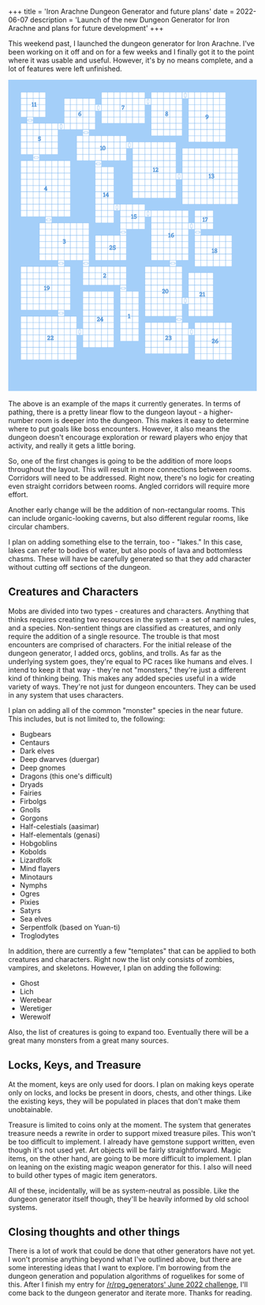 +++
title = 'Iron Arachne Dungeon Generator and future plans'
date = 2022-06-07
description = 'Launch of the new Dungeon Generator for Iron Arachne and plans for future development'
+++

This weekend past, I launched the dungeon generator for Iron Arachne. I've been working on it off and on
for a few weeks and I finally got it to the point where it was usable and useful. However, it's by no means
complete, and a lot of features were left unfinished.

<img src="dungeon-map-01.png" class="photo">

The above is an example of the maps it currently generates. In terms of pathing, there is a pretty linear
flow to the dungeon layout - a higher-number room is deeper into the dungeon. This makes it easy to determine
where to put goals like boss encounters. However, it also means the dungeon doesn't encourage exploration
or reward players who enjoy that activity, and really it gets a little boring.

So, one of the first changes is going to be the addition of more loops throughout the layout. This will
result in more connections between rooms. Corridors will need to be addressed. Right now, there's no
logic for creating even straight corridors between rooms. Angled corridors will require more effort.

Another early change will be the addition of non-rectangular rooms. This can include organic-looking
caverns, but also different regular rooms, like circular chambers.

I plan on adding something else to the terrain, too - "lakes." In this case, lakes can refer to bodies
of water, but also pools of lava and bottomless chasms. These will have be carefully generated so that
they add character without cutting off sections of the dungeon.

## Creatures and Characters

Mobs are divided into two types - creatures and characters. Anything that thinks requires creating two
resources in the system - a set of naming rules, and a species. Non-sentient things are classified
as creatures, and only require the addition of a single resource. The trouble is that most encounters
are comprised of characters. For the initial release of the dungeon generator, I added orcs, goblins,
and trolls. As far as the underlying system goes, they're equal to PC races like humans and elves.
I intend to keep it that way - they're not "monsters," they're just a different kind of thinking being.
This makes any added species useful in a wide variety of ways. They're not just for dungeon encounters.
They can be used in any system that uses characters.

I plan on adding all of the common "monster" species in the near future. This includes, but is not limited to,
the following:

- Bugbears
- Centaurs
- Dark elves
- Deep dwarves (duergar)
- Deep gnomes
- Dragons (this one's difficult)
- Dryads
- Fairies
- Firbolgs
- Gnolls
- Gorgons
- Half-celestials (aasimar)
- Half-elementals (genasi)
- Hobgoblins
- Kobolds
- Lizardfolk
- Mind flayers
- Minotaurs
- Nymphs
- Ogres
- Pixies
- Satyrs
- Sea elves
- Serpentfolk (based on Yuan-ti)
- Troglodytes

In addition, there are currently a few "templates" that can be applied to both creatures and characters.
Right now the list only consists of zombies, vampires, and skeletons. However, I plan on adding the following:

- Ghost
- Lich
- Werebear
- Weretiger
- Werewolf

Also, the list of creatures is going to expand too. Eventually there will be a great many monsters from
a great many sources.

## Locks, Keys, and Treasure

At the moment, keys are only used for doors. I plan on making keys operate only on locks, and locks be
present in doors, chests, and other things. Like the existing keys, they will be populated in places
that don't make them unobtainable.

Treasure is limited to coins only at the moment. The system that generates treasure needs a rewrite in
order to support mixed treasure piles. This won't be too difficult to implement. I already have gemstone
support written, even though it's not used yet. Art objects will be fairly straightforward. Magic items,
on the other hand, are going to be more difficult to implement. I plan on leaning on the existing magic
weapon generator for this. I also will need to build other types of magic item generators.

All of these, incidentally, will be as system-neutral as possible. Like the dungeon generator itself though,
they'll be heavily informed by old school systems.

## Closing thoughts and other things

There is a lot of work that could be done that other generators have not yet. I won't promise anything
beyond what I've outlined above, but there are some interesting ideas that I want to explore. I'm
borrowing from the dungeon generation and population algorithms of roguelikes for some of this. After I
finish my entry for [/r/rpg_generators' June 2022 challenge](https://www.reddit.com/r/rpg_generators/comments/v2mdaa/june_2022_generators_challenge_space/), I'll come back to the dungeon generator
and iterate more. Thanks for reading.
